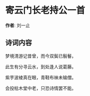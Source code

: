 # 寄云门长老持公一首

**作者**: 刘一止

## 诗词内容

梦境清游记昔曾，而今双鬓已鬅鬙。

此生有分寻云水，到处逢人说葛藤。

紫芋波棱真在眼，青鞋布袜未输僧。

会投枯木堂中老，只恐诗情罢不能。

